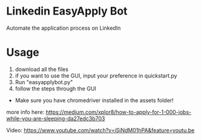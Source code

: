 # Linkedin EasyApply Bot
Automate the application process on LinkedIn

# Usage
1. download all the files
2. if you want to use the GUI, input your preference in quickstart.py
3. Run "easyapplybot.py"
4. follow the steps through the GUI

* Make sure you have chromedriver installed in the assets folder!

more info here: https://medium.com/xplor8/how-to-apply-for-1-000-jobs-while-you-are-sleeping-da27edc3b703

Video: https://www.youtube.com/watch?v=iSjNdM01hPA&feature=youtu.be
